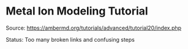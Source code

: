 # Metal Ion Modeling Tutorial

Source: https://ambermd.org/tutorials/advanced/tutorial20/index.php

Status: Too many broken links and confusing steps
